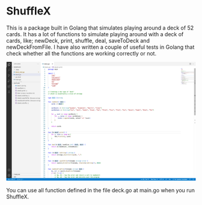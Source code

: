# ShuffleX
This is a package built in Golang that simulates playing around a deck of 52 cards. It has a lot of functions to simulate playing around with a deck of cards, like; newDeck, print, shuffle, deal, saveToDeck and newDeckFromFile. I have also written a couple of useful tests in Golang that check whether all the functions are working correctly or not.

<img src="img/ShuffleX1.png" />

You can use all function defined in the file deck.go at main.go when you run ShuffleX.
